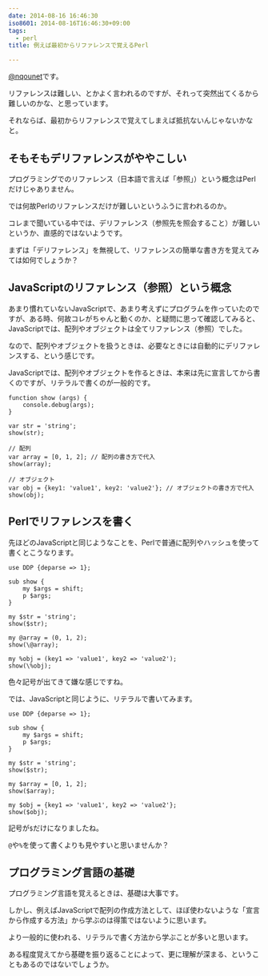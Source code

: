 ```yaml
---
date: 2014-08-16 16:46:30
iso8601: 2014-08-16T16:46:30+09:00
tags:
  - perl
title: 例えば最初からリファレンスで覚えるPerl

---
```


<p><a href="https://twitter.com/nqounet">@nqounet</a>です。</p>

<p>リファレンスは難しい、とかよく言われるのですが、それって突然出てくるから難しいのかな、と思っています。</p>

<p>それならば、最初からリファレンスで覚えてしまえば抵抗ないんじゃないかなと。</p>



<h2>そもそもデリファレンスがややこしい</h2>

<p>プログラミングでのリファレンス（日本語で言えば「参照」）という概念はPerlだけじゃありません。</p>

<p>では何故Perlのリファレンスだけが難しいというふうに言われるのか。</p>

<p>コレまで聞いている中では、デリファレンス（参照先を照会すること）が難しいというか、直感的ではないようです。</p>

<p>まずは「デリファレンス」を無視して、リファレンスの簡単な書き方を覚えてみては如何でしょうか？</p>

<h2>JavaScriptのリファレンス（参照）という概念</h2>

<p>あまり慣れていないJavaScriptで、あまり考えずにプログラムを作っていたのですが、ある時、何故コレがちゃんと動くのか、と疑問に思って確認してみると、JavaScriptでは、配列やオブジェクトは全てリファレンス（参照）でした。</p>

<p>なので、配列やオブジェクトを扱うときは、必要なときには自動的にデリファレンスする、という感じです。</p>

<p>JavaScriptでは、配列やオブジェクトを作るときは、本来は先に宣言してから書くのですが、リテラルで書くのが一般的です。</p>

```
function show (args) {
    console.debug(args);
}

var str = 'string';
show(str);

// 配列
var array = [0, 1, 2]; // 配列の書き方で代入
show(array);

// オブジェクト
var obj = {key1: 'value1', key2: 'value2'}; // オブジェクトの書き方で代入
show(obj);
```

<h2>Perlでリファレンスを書く</h2>

<p>先ほどのJavaScriptと同じようなことを、Perlで普通に配列やハッシュを使って書くとこうなります。</p>

```
use DDP {deparse => 1};

sub show {
    my $args = shift;
    p $args;
}

my $str = 'string';
show($str);

my @array = (0, 1, 2);
show(\@array);

my %obj = (key1 => 'value1', key2 => 'value2');
show(\%obj);
```

<p>色々記号が出てきて嫌な感じですね。</p>

<p>では、JavaScriptと同じように、リテラルで書いてみます。</p>

```
use DDP {deparse => 1};

sub show {
    my $args = shift;
    p $args;
}

my $str = 'string';
show($str);

my $array = [0, 1, 2];
show($array);

my $obj = {key1 => 'value1', key2 => 'value2'};
show($obj);
```

<p>記号が<code>$</code>だけになりましたね。</p>

<p><code>@</code>や<code>%</code>を使って書くよりも見やすいと思いませんか？</p>

<h2>プログラミング言語の基礎</h2>

<p>プログラミング言語を覚えるときは、基礎は大事です。</p>

<p>しかし、例えばJavaScriptで配列の作成方法として、ほぼ使わないような「宣言から作成する方法」から学ぶのは得策ではないように思います。</p>

<p>より一般的に使われる、リテラルで書く方法から学ぶことが多いと思います。</p>

<p>ある程度覚えてから基礎を振り返ることによって、更に理解が深まる、ということもあるのではないでしょうか。</p>
    	